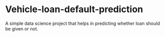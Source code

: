 # Vehicle-loan-default-prediction
A simple data science project that helps in predicting whether loan should be given or not.

